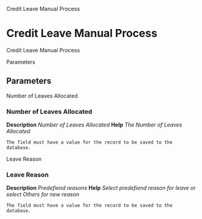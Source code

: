
Credit Leave Manual Process
# Credit Leave Manual Process


Credit Leave Manual Process

Parameters
## Parameters


Number of Leaves Allocated
### Number of Leaves Allocated

**Description**
 *Number of Leaves Allocated*
**Help**
 *The Number of Leaves Allocated*

```
The field must have a value for the record to be saved to the database.
```
Leave Reason
### Leave Reason

**Description**
 *Predefiend reasons*
**Help**
 *Select predefiend reason for leave or select Others for new reason*

```
The field must have a value for the record to be saved to the database.
```